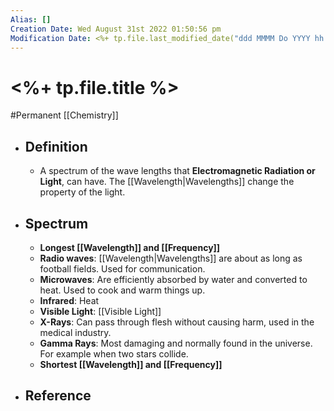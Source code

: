 ```yaml
---
Alias: []
Creation Date: Wed August 31st 2022 01:50:56 pm 
Modification Date: <%+ tp.file.last_modified_date("ddd MMMM Do YYYY hh:mm:ss a") %>
---
```

# <%+ tp.file.title %>
#Permanent [[Chemistry]]

- ## Definition
	- A spectrum of the wave lengths that **Electromagnetic Radiation or Light**, can have. The [[Wavelength|Wavelengths]] change the property of the light.
- ## Spectrum
	- **Longest [[Wavelength]] and [[Frequency]]**
	- **Radio waves**: [[Wavelength|Wavelengths]] are about as long as football fields. Used for communication.
	- **Microwaves**: Are efficiently absorbed by water and converted to heat. Used to cook and warm things up.
	- **Infrared**: Heat
	- **Visible Light**: [[Visible Light]]
	- **X-Rays**: Can pass through flesh without causing harm, used in the medical industry.
	- **Gamma Rays**: Most damaging and normally found in the universe. For example when two stars collide.
	- **Shortest [[Wavelength]] and [[Frequency]]**
- ## Reference